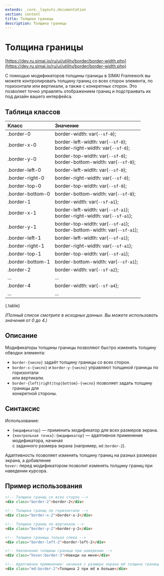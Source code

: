 ```yaml
---
extends: _core._layouts.documentation
section: content
title: Толщина границы
description: Толщина границы
---
```


# Толщина границы

[https://dev.ru.simai.io/ru/ui/utility/border/border-width.php](https://dev.ru.simai.io/ru/ui/utility/border/border-width.php)

С помощью модификаторов толщины границы в SIMAI Framework вы можете контролировать толщину границ со всех сторон
элемента, по горизонтали или вертикали, а также с конкретных сторон. Это позволяет точно управлять отображением границ и
подстраивать их под дизайн вашего интерфейса.

## Таблица классов

| Класс            | Значение                                                |
|:-----------------|:----------------------------------------------------------------------------|
| .border-0        | border-width: var(`--sf-0`);                                                |
| .border-x-0      | border-left-width: var(`--sf-0`);<br/> border-right-width: var(`--sf-0`);   |
| .border-y-0      | border-top-width: var(`--sf-0`);<br/> border-bottom-width: var(`--sf-0`);   |
| .border-left-0   | border-left-width: var(`--sf-0`);                                           |
| .border-right-0  | border-right-width: var(`--sf-0`);                                          |
| .border-top-0    | border-top-width: var(`--sf-0`);                                            |
| .border-bottom-0 | border-bottom-width: var(`--sf-0`);                                         |
| .border-1        | border-width: var(`--sf-a1`);                                               |
| .border-x-1      | border-left-width: var(`--sf-a1`);<br/> border-right-width: var(`--sf-a1`); |
| .border-y-1      | border-top-width: var(`--sf-a1`);<br/> border-bottom-width: var(`--sf-a1`); |
| .border-left-1   | border-left-width: var(`--sf-a1`);                                          |
| .border-right-1  | border-right-width: var(`--sf-a1`);                                         |
| .border-top-1    | border-top-width: var(`--sf-a1`);                                           |
| .border-bottom-1 | border-bottom-width: var(`--sf-a1`);                                        |
| .border-2        | border-width: var(`--sf-a2`);                                               |
| ...              | ...                                                                         |
| .border-4        | border-width: var(`--sf-a4`);                                               |
| ...              | ...                                                                         |
{.table}

*(Полный список смотрите в исходных данных. Вы можете использовать значения от 0 до 4.)*

## Описание

Модификаторы толщины границы позволяют быстро изменять толщину обводки элемента:

- `border-{число}` задаёт толщину границы со всех сторон.
- `border-x-{число}` и `border-y-{число}` управляют толщиной границы по горизонтали  
  или вертикали.
- `border-{left|right|top|bottom}-{число}` позволяет задать толщину границы для  
  конкретной стороны.

## Синтаксис

Использование:

- `{модификатор}` — применить модификатор для всех размеров экрана.
- `{контрольная точка}:{модификатор}` — адаптивное применение модификатора, начиная  
  с заданного размера экрана (например, `md:border-2`).

Адаптивность позволяет изменять толщину границ на разных размерах экрана, а добавление  
`hover:` перед модификатором позволит изменять толщину границ при наведении курсора.

## Пример использования

```html
<!-- Толщина границ со всех сторон -->
<div class="border-2">border-2</div>

<!-- Толщина границ по горизонтали -->
<div class="border-x-2">border-x-2</div>

<!-- Толщина границ по вертикали -->
<div class="border-y-2">border-y-2</div>

<!-- Толщина границы только слева -->
<div class="border-left-2">border-left-2</div>

<!-- Увеличение толщины границы при наведении -->
<div class="hover:border-3">Наведи на меня</div>

<!-- Адаптивное применение: начиная с размера экрана md толщина границы будет 2 -->
<div class="md:border-2">Толщина 2 при md и больше</div>
```
